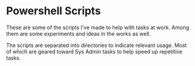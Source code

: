 # Powershell Scripts #
These are some of the scripts I've made to help with tasks at work. Among them are some experiments and ideas in the works as well.

The scripts are separated into directories to indicate relevant usage. Most of which are geared toward Sys Admin tasks to help speed up repetitive tasks.